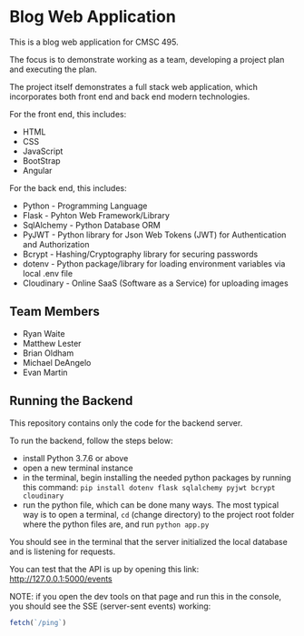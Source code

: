 # Blog Web Application

This is a blog web application for CMSC 495.

The focus is to demonstrate working as a team, developing a project plan and executing the plan.

The project itself demonstrates a full stack web application, which incorporates both front end and back end modern technologies.

For the front end, this includes:
* HTML
* CSS
* JavaScript
* BootStrap
* Angular

For the back end, this includes:
* Python - Programming Language
* Flask - Pyhton Web Framework/Library
* SqlAlchemy - Python Database ORM
* PyJWT - Python library for Json Web Tokens (JWT) for Authentication and Authorization
* Bcrypt - Hashing/Cryptography library for securing passwords
* dotenv - Python package/library for loading environment variables via local .env file
* Cloudinary - Online SaaS (Software as a Service) for uploading images

## Team Members
* Ryan Waite
* Matthew Lester
* Brian Oldham
* Michael DeAngelo
* Evan Martin


## Running the Backend

This repository contains only the code for the backend server.

To run the backend, follow the steps below:
* install Python 3.7.6 or above
* open a new terminal instance
* in the terminal, begin installing the needed python packages by running this command: `pip install dotenv flask sqlalchemy pyjwt bcrypt cloudinary`
* run the python file, which can be done many ways. The most typical way is to open a terminal, `cd` (change directory) to the project root folder where the python files are, and run `python app.py`

You should see in the terminal that the server initialized the local database and is listening for requests.

You can test that the API is up by opening this link: <a href="http://127.0.0.1:5000/events">http://127.0.0.1:5000/events</a>

NOTE: if you open the dev tools on that page and run this in the console, you should see the SSE (server-sent events) working:

```javascript
fetch(`/ping`)
```